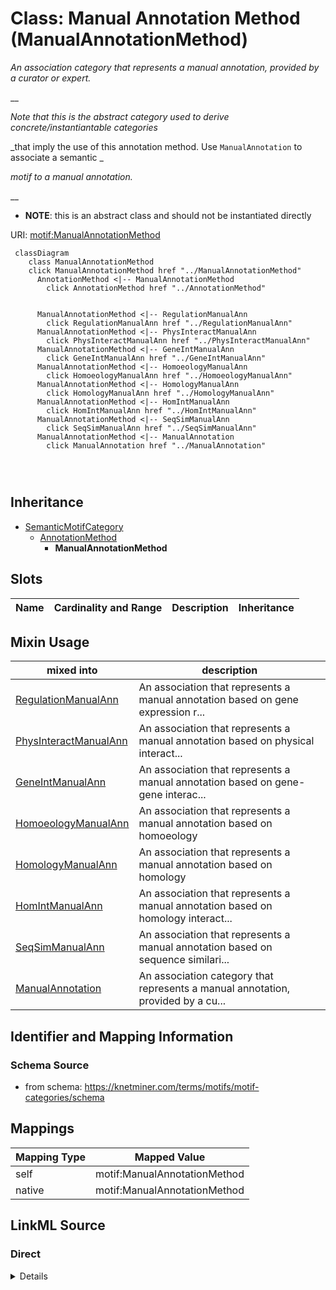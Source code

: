 

# Class: Manual Annotation Method (ManualAnnotationMethod) 


_An association category that represents a manual annotation, provided by a curator or expert._

__

_Note that this is the abstract category used to derive concrete/instantiantable categories_

_that imply the use of this annotation method. Use `ManualAnnotation` to associate a semantic _

_motif to a manual annotation._

__




* __NOTE__: this is an abstract class and should not be instantiated directly


URI: [motif:ManualAnnotationMethod](https://knetminer.com/terms/motifs/motif-categories/ManualAnnotationMethod)






```mermaid
 classDiagram
    class ManualAnnotationMethod
    click ManualAnnotationMethod href "../ManualAnnotationMethod"
      AnnotationMethod <|-- ManualAnnotationMethod
        click AnnotationMethod href "../AnnotationMethod"
      

      ManualAnnotationMethod <|-- RegulationManualAnn
        click RegulationManualAnn href "../RegulationManualAnn"
      ManualAnnotationMethod <|-- PhysInteractManualAnn
        click PhysInteractManualAnn href "../PhysInteractManualAnn"
      ManualAnnotationMethod <|-- GeneIntManualAnn
        click GeneIntManualAnn href "../GeneIntManualAnn"
      ManualAnnotationMethod <|-- HomoeologyManualAnn
        click HomoeologyManualAnn href "../HomoeologyManualAnn"
      ManualAnnotationMethod <|-- HomologyManualAnn
        click HomologyManualAnn href "../HomologyManualAnn"
      ManualAnnotationMethod <|-- HomIntManualAnn
        click HomIntManualAnn href "../HomIntManualAnn"
      ManualAnnotationMethod <|-- SeqSimManualAnn
        click SeqSimManualAnn href "../SeqSimManualAnn"
      ManualAnnotationMethod <|-- ManualAnnotation
        click ManualAnnotation href "../ManualAnnotation"
      
      
      
```





## Inheritance
* [SemanticMotifCategory](SemanticMotifCategory.md)
    * [AnnotationMethod](AnnotationMethod.md)
        * **ManualAnnotationMethod**



## Slots

| Name | Cardinality and Range | Description | Inheritance |
| ---  | --- | --- | --- |



## Mixin Usage

| mixed into | description |
| --- | --- |
| [RegulationManualAnn](RegulationManualAnn.md) | An association that represents a manual annotation based on gene expression r... |
| [PhysInteractManualAnn](PhysInteractManualAnn.md) | An association that represents a manual annotation based on physical interact... |
| [GeneIntManualAnn](GeneIntManualAnn.md) | An association that represents a manual annotation based on gene-gene interac... |
| [HomoeologyManualAnn](HomoeologyManualAnn.md) | An association that represents a manual annotation based on homoeology |
| [HomologyManualAnn](HomologyManualAnn.md) | An association that represents a manual annotation based on homology |
| [HomIntManualAnn](HomIntManualAnn.md) | An association that represents a manual annotation based on homology interact... |
| [SeqSimManualAnn](SeqSimManualAnn.md) | An association that represents a manual annotation based on sequence similari... |
| [ManualAnnotation](ManualAnnotation.md) | An association category that represents a manual annotation, provided by a cu... |








## Identifier and Mapping Information







### Schema Source


* from schema: https://knetminer.com/terms/motifs/motif-categories/schema




## Mappings

| Mapping Type | Mapped Value |
| ---  | ---  |
| self | motif:ManualAnnotationMethod |
| native | motif:ManualAnnotationMethod |







## LinkML Source

<!-- TODO: investigate https://stackoverflow.com/questions/37606292/how-to-create-tabbed-code-blocks-in-mkdocs-or-sphinx -->

### Direct

<details>
```yaml
name: ManualAnnotationMethod
description: "An association category that represents a manual annotation, provided\
  \ by a curator or expert.\n\nNote that this is the abstract category used to derive\
  \ concrete/instantiantable categories\nthat imply the use of this annotation method.\
  \ Use `ManualAnnotation` to associate a semantic \nmotif to a manual annotation.\n"
title: Manual Annotation Method
from_schema: https://knetminer.com/terms/motifs/motif-categories/schema
is_a: AnnotationMethod
abstract: true
mixin: true

```
</details>

### Induced

<details>
```yaml
name: ManualAnnotationMethod
description: "An association category that represents a manual annotation, provided\
  \ by a curator or expert.\n\nNote that this is the abstract category used to derive\
  \ concrete/instantiantable categories\nthat imply the use of this annotation method.\
  \ Use `ManualAnnotation` to associate a semantic \nmotif to a manual annotation.\n"
title: Manual Annotation Method
from_schema: https://knetminer.com/terms/motifs/motif-categories/schema
is_a: AnnotationMethod
abstract: true
mixin: true

```
</details>